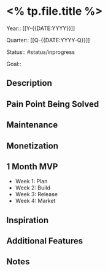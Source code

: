 # <% tp.file.title %>
Year:: [[Y-{{DATE:YYYY}}]]

Quarter:: [[Q-{{DATE:YYYY-Q}}]]

Status:: #status/inprogress 

Goal::

## Description

## Pain Point Being Solved

## Maintenance

## Monetization

## 1 Month MVP
- Week 1: Plan
- Week 2: Build
- Week 3: Release
- Week 4: Market

## Inspiration

## Additional Features

## Notes
